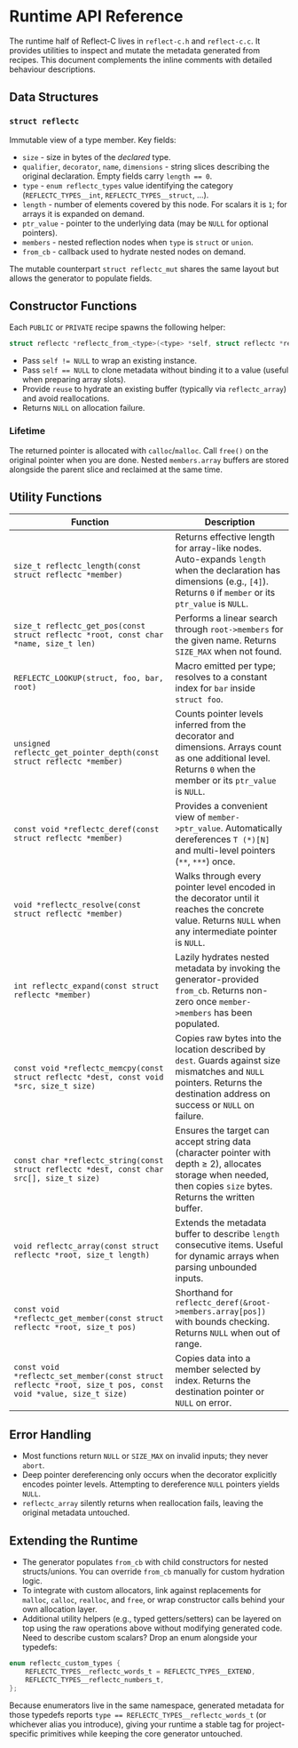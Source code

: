 # Runtime API Reference

The runtime half of Reflect-C lives in `reflect-c.h` and `reflect-c.c`. It provides utilities to inspect and mutate the metadata generated from recipes. This document complements the inline comments with detailed behaviour descriptions.

## Data Structures

### `struct reflectc`

Immutable view of a type member. Key fields:

- `size` - size in bytes of the *declared* type.
- `qualifier`, `decorator`, `name`, `dimensions` - string slices describing the original declaration. Empty fields carry `length == 0`.
- `type` - `enum reflectc_types` value identifying the category (`REFLECTC_TYPES__int`, `REFLECTC_TYPES__struct`, ...).
- `length` - number of elements covered by this node. For scalars it is `1`; for arrays it is expanded on demand.
- `ptr_value` - pointer to the underlying data (may be `NULL` for optional pointers).
- `members` - nested reflection nodes when `type` is `struct` or `union`.
- `from_cb` - callback used to hydrate nested nodes on demand.

The mutable counterpart `struct reflectc_mut` shares the same layout but allows the generator to populate fields.

## Constructor Functions

Each `PUBLIC` or `PRIVATE` recipe spawns the following helper:

```c
struct reflectc *reflectc_from_<type>(<type> *self, struct reflectc *reuse);
```

- Pass `self != NULL` to wrap an existing instance.
- Pass `self == NULL` to clone metadata without binding it to a value (useful when preparing array slots).
- Provide `reuse` to hydrate an existing buffer (typically via `reflectc_array`) and avoid reallocations.
- Returns `NULL` on allocation failure.

### Lifetime

The returned pointer is allocated with `calloc`/`malloc`. Call `free()` on the original pointer when you are done. Nested `members.array` buffers are stored alongside the parent slice and reclaimed at the same time.

## Utility Functions

| Function | Description |
| --- | --- |
| `size_t reflectc_length(const struct reflectc *member)` | Returns effective length for array-like nodes. Auto-expands `length` when the declaration has dimensions (e.g., `[4]`). Returns `0` if `member` or its `ptr_value` is `NULL`. |
| `size_t reflectc_get_pos(const struct reflectc *root, const char *name, size_t len)` | Performs a linear search through `root->members` for the given name. Returns `SIZE_MAX` when not found. |
| `REFLECTC_LOOKUP(struct, foo, bar, root)` | Macro emitted per type; resolves to a constant index for `bar` inside `struct foo`. |
| `unsigned reflectc_get_pointer_depth(const struct reflectc *member)` | Counts pointer levels inferred from the decorator and dimensions. Arrays count as one additional level. Returns `0` when the member or its `ptr_value` is `NULL`. |
| `const void *reflectc_deref(const struct reflectc *member)` | Provides a convenient view of `member->ptr_value`. Automatically dereferences `T (*)[N]` and multi-level pointers (`**`, `***`) once. |
| `void *reflectc_resolve(const struct reflectc *member)` | Walks through every pointer level encoded in the decorator until it reaches the concrete value. Returns `NULL` when any intermediate pointer is `NULL`. |
| `int reflectc_expand(const struct reflectc *member)` | Lazily hydrates nested metadata by invoking the generator-provided `from_cb`. Returns non-zero once `member->members` has been populated. |
| `const void *reflectc_memcpy(const struct reflectc *dest, const void *src, size_t size)` | Copies raw bytes into the location described by `dest`. Guards against size mismatches and `NULL` pointers. Returns the destination address on success or `NULL` on failure. |
| `const char *reflectc_string(const struct reflectc *dest, const char src[], size_t size)` | Ensures the target can accept string data (character pointer with depth ≥ 2), allocates storage when needed, then copies `size` bytes. Returns the written buffer. |
| `void reflectc_array(const struct reflectc *root, size_t length)` | Extends the metadata buffer to describe `length` consecutive items. Useful for dynamic arrays when parsing unbounded inputs. |
| `const void *reflectc_get_member(const struct reflectc *root, size_t pos)` | Shorthand for `reflectc_deref(&root->members.array[pos])` with bounds checking. Returns `NULL` when out of range. |
| `const void *reflectc_set_member(const struct reflectc *root, size_t pos, const void *value, size_t size)` | Copies data into a member selected by index. Returns the destination pointer or `NULL` on error. |

## Error Handling

- Most functions return `NULL` or `SIZE_MAX` on invalid inputs; they never `abort`.
- Deep pointer dereferencing only occurs when the decorator explicitly encodes pointer levels. Attempting to dereference `NULL` pointers yields `NULL`.
- `reflectc_array` silently returns when reallocation fails, leaving the original metadata untouched.

## Extending the Runtime

- The generator populates `from_cb` with child constructors for nested structs/unions. You can override `from_cb` manually for custom hydration logic.
- To integrate with custom allocators, link against replacements for `malloc`, `calloc`, `realloc`, and `free`, or wrap constructor calls behind your own allocation layer.
- Additional utility helpers (e.g., typed getters/setters) can be layered on top using the raw operations above without modifying generated code.
Need to describe custom scalars? Drop an enum alongside your typedefs:

```c
enum reflectc_custom_types {
    REFLECTC_TYPES__reflectc_words_t = REFLECTC_TYPES__EXTEND,
    REFLECTC_TYPES__reflectc_numbers_t,
};
```

Because enumerators live in the same namespace, generated metadata for those typedefs reports `type == REFLECTC_TYPES__reflectc_words_t` (or whichever alias you introduce), giving your runtime a stable tag for project-specific primitives while keeping the core generator untouched.
